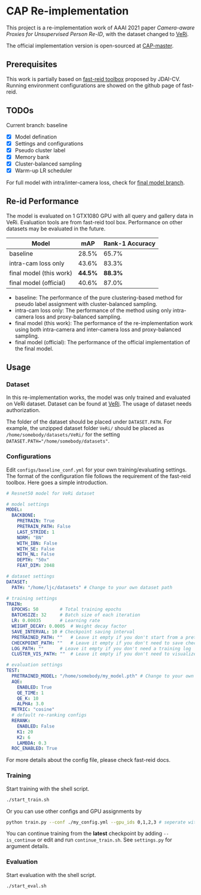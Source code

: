# CAP Re-implementation

This project is a re-implementation work of AAAI 2021 paper *Camera-aware Proxies for Unsupervised Person Re-ID*, with the dataset changed to [VeRi](https://vehiclereid.github.io/VeRi/). 

The official implementation version is open-sourced at [CAP-master](https://github.com/Terminator8758/CAP-master
).

## Prerequisites

This work is partially based on [fast-reid toolbox](https://github.com/JDAI-CV/fast-reid/tree/master) proposed by JDAI-CV. Running environment configurations are showed on the github page of fast-reid.

## TODOs

Current branch: baseline

- [x] Model defination
- [x] Settings and configurations
- [x] Pseudo cluster label
- [x] Memory bank
- [x] Cluster-balanced sampling
- [x] Warm-up LR scheduler

For full model with intra/inter-camera loss, check for [final model branch](https://github.com/RikoLi/camera-aware-re-implementation/tree/final-model).

## Re-id Performance

The model is evaluated on 1 GTX1080 GPU with all query and gallery data in VeRi. Evaluation tools are from fast-reid tool box. Performance on other datasets may be evaluated in the future.


Model | mAP | Rank-1 Accuracy
--    | --  | --
baseline | 28.5% | 65.7%
intra-cam loss only | 43.6% | 83.3%
final model (this work) | **44.5%** | **88.3%**
final model (official) | 40.6% | 87.0%

- baseline: The performance of the pure clustering-based method for pseudo label assignment with cluster-balanced sampling.
- intra-cam loss only: The performance of the method using only intra-camera loss and proxy-balanced sampling.
- final model (this work): The performance of the re-implementation work using both intra-camera and inter-camera loss and proxy-balanced sampling.
- final model (official): The performance of the official implementation of the final model.

## Usage

### Dataset

In this re-implementation works, the model was only trained and evaluated on VeRi dataset. Dataset can be found at [VeRi](https://vehiclereid.github.io/VeRi/). The usage of dataset needs authorization.

The folder of the dataset should be placed under `DATASET.PATH`. For example, the unzipped dataset folder `VeRi/` should be placed as `/home/somebody/datasets/VeRi/` for the setting `DATASET.PATH="/home/somebody/datasets"`.

### Configurations

Edit `configs/baseline_conf.yml` for your own training/evaluating settings. The format of the configuration file follows the requirement of the fast-reid toolbox. Here goes a simple introduction.

```yml
# Resnet50 model for VeRi dataset

# model settings
MODEL:
  BACKBONE:
    PRETRAIN: True
    PRETRAIN_PATH: False
    LAST_STRIDE: 1
    NORM: "BN"
    WITH_IBN: False
    WITH_SE: False
    WITH_NL: False
    DEPTH: "50x"
    FEAT_DIM: 2048

# dataset settings
DATASET:
  PATH: "/home/ljc/datasets" # Change to your own dataset path

# training settings
TRAIN:
  EPOCHS: 50		# Total training epochs
  BATCHSIZE: 32		# Batch size of each iteration
  LR: 0.00035		# Learning rate
  WEIGHT_DECAY: 0.0005	# Weight decay factor
  SAVE_INTERVAL: 10	# Checkpoint saving interval
  PRETRAINED_PATH: ""	# Leave it empty if you don't start from a pretrained model
  CHECKPOINT_PATH: ""	# Leave it empty if you don't need to save checkpoints
  LOG_PATH: ""		# Leave it empty if you don't need a training log
  CLUSTER_VIS_PATH: ""	# Leave it empty if you don't need to visualize clustering results

# evaluation settings
TEST:
  PRETRAINED_MODEL: "/home/somebody/my_model.pth" # Change to your own model
  AQE:
    ENABLED: True
    QE_TIME: 1
    QE_K: 10
    ALPHA: 3.0
  METRIC: "cosine"
  # default re-ranking configs
  RERANK:
    ENABLED: False
    K1: 20
    K2: 6
    LAMBDA: 0.3
  ROC_ENABLED: True
```

For more details about the config file, please check fast-reid docs.

### Training

Start training with the shell script.

```bash
./start_train.sh
```
Or you can use other configs and GPU assignments by

```bash
python train.py --conf ./my_config.yml --gpu_ids 0,1,2,3 # seperate with "," when using more than one GPU
```

You can continue training from the **latest** checkpoint by adding `--is_continue` or edit and run `continue_train.sh`. See `settings.py` for argument details.

### Evaluation

Start evaluation with the shell script.

```bash
./start_eval.sh
```

